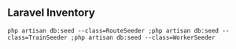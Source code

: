 ## Laravel Inventory
    php artisan db:seed --class=RouteSeeder ;php artisan db:seed --class=TrainSeeder ;php artisan db:seed --class=WorkerSeeder  

